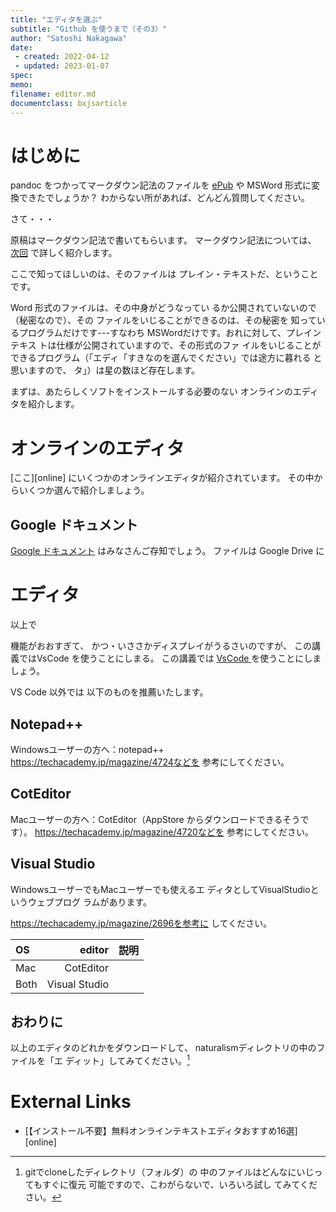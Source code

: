```yaml
---
title: "エディタを選ぶ"
subtitle: "Github を使うまで（その3）"
author: "Satoshi Nakagawa"
date:
 - created: 2022-04-12
 - updated: 2023-01-07
spec: 
memo: 
filename: editor.md
documentclass: bxjsarticle
---
```


# はじめに

pandoc をつかってマークダウン記法のファイルを
[ePub](ePub.md)  や MSWord 形式に変換できたでしょうか？
わからない所があれば、どんどん質問してください。

さて・・・

原稿はマークダウン記法で書いてもらいます。
マークダウン記法については、
[次回](markdown.md) で詳しく紹介します。

ここで知ってほしいのは、そのファイルは
プレイン・テキストだ、ということです。

Word 形式のファイルは、その中身がどうなってい
るか公開されていないので（秘密なので）、その
ファイルをいじることができるのは、その秘密を
知っているプログラムだけです---すなわち
MSWordだけです。おれに対して、プレインテキス
トは仕様が公開されていますので、その形式のファ
イルをいじることができるプログラム（「エディ「すきなのを選んでください」では途方に暮れる
と思いますので、
タ」）は星の数ほど存在します。

まずは、あたらしくソフトをインストールする必要のない
オンラインのエディタを紹介します。

# オンラインのエディタ

[ここ][online] にいくつかのオンラインエディタが紹介されています。
その中からいくつか選んで紹介しましょう。

## Google ドキュメント

[Google ドキュメント](https://www.google.com/intl/ja_jp/docs/about/)
はみなさんご存知でしょう。
ファイルは Google Drive に

# エディタ

以上で

機能がおおすぎて、
かつ・いささかディスプレイがうるさいのですが、
この講義ではVsCode を使うことにしまる。
この講義では
[VsCode ](https://azure.microsoft.com/ja-jp/products/visual-studio-code)
を使うことにしましょう。

VS Code 以外では
以下のものを推薦いたします。

## Notepad++

Windowsユーザーの方へ：notepad++
https://techacademy.jp/magazine/4724などを
参考にしてください。

## CotEditor

Macユーザーの方へ：CotEditor（AppStore
からダウンロードできるそうです）。
https://techacademy.jp/magazine/4720などを
参考にしてください。

## Visual Studio

WindowsユーザーでもMacユーザーでも使えるエ
ディタとしてVisualStudioというウェブプログ
ラムがあります。

https://techacademy.jp/magazine/2696を参考に
してください。

| OS   | editor        | 説明 |
| :-   | -:            | -:   |
| Mac  | CotEditor     |      |
| Both | Visual Studio |      |


## おわりに

以上のエディタのどれかをダウンロードして、
naturalismディレクトリの中のファイルを「エ
ディット」してみてください。[^clone]

[^clone]: gitでcloneしたディレクトリ（フォルダ）の
中のファイルはどんなにいじってもすぐに復元
可能ですので、こわがらないで、いろいろ試し
てみてください。


# External Links

- [【インストール不要】無料オンラインテキストエディタおすすめ16選][online]

[onlin]:https://lifelikewriter.com/online-text-editor/

